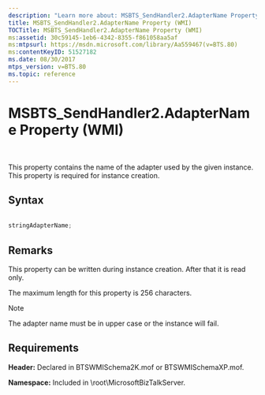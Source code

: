 ```yaml
---
description: "Learn more about: MSBTS_SendHandler2.AdapterName Property (WMI)"
title: MSBTS_SendHandler2.AdapterName Property (WMI)
TOCTitle: MSBTS_SendHandler2.AdapterName Property (WMI)
ms:assetid: 30c59145-1eb6-4342-8355-f861058aa5af
ms:mtpsurl: https://msdn.microsoft.com/library/Aa559467(v=BTS.80)
ms:contentKeyID: 51527182
ms.date: 08/30/2017
mtps_version: v=BTS.80
ms.topic: reference
---
```


# MSBTS\_SendHandler2.AdapterName Property (WMI)

 

This property contains the name of the adapter used by the given instance. This property is required for instance creation.

## Syntax

```C#
  
stringAdapterName;  
```

## Remarks

This property can be written during instance creation. After that it is read only.

The maximum length for this property is 256 characters.


> [!NOTE]
> <P>The adapter name must be in upper case or the instance will fail.</P>



## Requirements

**Header:** Declared in BTSWMISchema2K.mof or BTSWMISchemaXP.mof.

**Namespace:** Included in \\root\\MicrosoftBizTalkServer.

